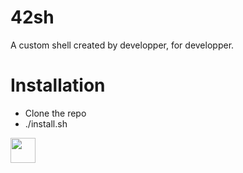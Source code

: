 # 42sh
A custom shell created by developper, for developper.


# Installation

- Clone the repo
- ./install.sh

<img src="https://media.giphy.com/media/LYuHpa1GORjkhFVYWj/giphy.gif" width="40" height="40" />
